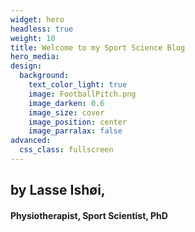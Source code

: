 ```yaml
---
widget: hero
headless: true
weight: 10
title: Welcome to my Sport Science Blog
hero_media:
design:
  background:
    text_color_light: true
    image: FootballPitch.png
    image_darken: 0.6
    image_size: cover
    image_position: center
    image_parralax: false
advanced:
  css_class: fullscreen
---
```


## by Lasse Ishøi,
#### Physiotherapist, Sport Scientist, PhD